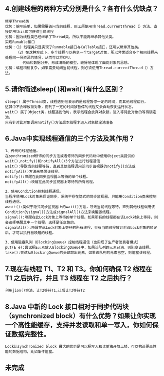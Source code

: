 ## 4.创建线程的两种方式分别是什么？各有什么优缺点？
```
继承Thread类 
优势：编写简单，如果需要访问当前线程，则无须使用Thread.currentThread（）方法，直接使用this即可获得当前线程 
劣势：因为线程类已经继承了Thread类，所以不能再继承其他父类。 
实现Runable接口 
优势：（1）线程类只是实现了Runnable接口与Callable接口，还可以继承其他类。 
     （2）在这种方式下，多个线程可以共享一个target对象，所以非常适合多个相同线程来处理同一份资源的情况，从而可以将CPU、
        代码和数据分开，形成清晰的模型，较好地体现了面向对象的思想。 
劣势：编程稍稍复杂，如果需要访问当前线程，则必须使用Thread.currentThread（）方法。  
```
## 5.请你简述sleep( )和wait( )有什么区别？
```
sleep() 属于Thread类，线程遇到他表示的是线程暂停一定的时间，而其他线程运行，
这其中不会释放锁对象，而到了一定的时间被暂停的线程又会自动恢复运行状态。
wait() 属于Object类，线程遇到他时，表示线程会放弃对象锁，进入等待此对象的等待锁定池，
只有针对此对象调用notify()方法后本线程才进入对象锁定池准备
```
## 6.Java中实现线程通信的三个方法及其作用？
```
1、传统的线程通信。
在synchronized修饰的同步方法或者修饰的同步代码块中使用Object类提供的wait(),notify()和notifyAll()3个方法进行线程通信
wait():导致当前线程等待，直到其他线程调用该同步监视器的notify()方法或notifyAll()方法来唤醒该线程。
notify():唤醒在此同步监视器上等待的单个线程。
notifyAll():唤醒在此同步监视器上等待的所有线程。

2、使用Condition控制线程通信。
当程序使用Lock对象来保证同步，系统不存在隐式的同步监视器，只能用Condition类来控制线程通信。
await():类似于隐式同步监视器上的wait()方法，导致当前线程等待，直到其他线程调用该Condition的signal()方法或signalAll()方法来唤醒该线程。
signal():唤醒在此Lock对象上等待的单个线程。如果所有的线程都在该Lock对象上等待，则会选择唤醒其中一个线程。选择是任意性的。
signalAll():唤醒在此Lock对象上等待的所有线程，只有当前线程放弃对该Lock对象的锁定后，才可以执行被唤醒的线程。

3、使用阻塞队列（BlockingQueue）控制线程通信（也实现了生产者消费者模式）
put(E e):尝试把E元素放入BlockingQueue中，如果该队列的元素已满，则阻塞该线程。
take():尝试从BlockingQueue的头部取出元素，如果该队列的元素已空，则阻塞该线程。
```
## 7.现在有线程 T1、T2 和 T3。你如何确保 T2 线程在 T1 之后执行，并且 T3 线程在 T2 之后执行？
```
利用jion()方法，让T2等待T1,让后让T3等待T2
```
## 8.Java 中新的 Lock 接口相对于同步代码块（synchronized block）有什么优势？如果让你实现一个高性能缓存，支持并发读取和单一写入，你如何保证数据完整性。
```
Lock比synchronized block 最大的优势是可以把写入和读单独开放上锁，可以构造更高性能的数据结构，比如条件阻塞。
```
## 未完成
